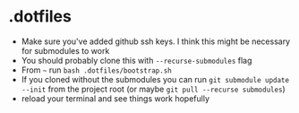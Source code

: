 # .dotfiles

* Make sure you've added github ssh keys. I think this might be necessary for submodules to work
* You should probably clone this with `--recurse-submodules` flag
* From `~` run `bash .dotfiles/bootstrap.sh`
* If you cloned without the submodules you can run `git submodule update --init` from the project root (or maybe `git pull --recurse submodules`)
* reload your terminal and see things work hopefully
